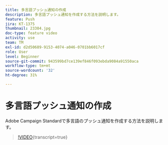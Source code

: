 ```yaml
---
title: 多言語プッシュ通知の作成
description: 多言語プッシュ通知を作成する方法を説明します。
feature: Push
jira: KT-1375
thumbnail: 23304.jpg
doc-type: feature video
activity: use
team: TM
exl-id: d2d50689-9153-4074-a046-0701bb6017cf
role: User
level: Beginner
source-git-commit: 943599bd7ce139ef846f093ebda9084a91550aca
workflow-type: tm+mt
source-wordcount: '32'
ht-degree: 31%

---
```


# 多言語プッシュ通知の作成

Adobe Campaign Standardで多言語のプッシュ通知を作成する方法を説明します。

>[!VIDEO](https://video.tv.adobe.com/v/23304?learn=on){transcript=true}

